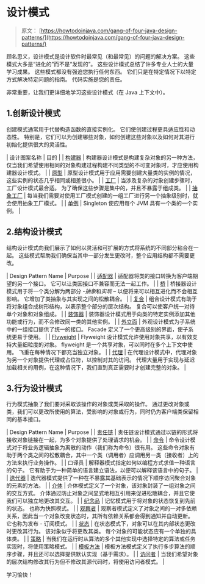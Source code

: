 # 设计模式

> 原文： [https://howtodoinjava.com/gang-of-four-java-design-patterns/](https://howtodoinjava.com/gang-of-four-java-design-patterns/)

顾名思义，设计模式是设计软件时最常见（和最常见）的问题的解决方案。 这些模式大多是“进化的”而不是“发现的”。 这些设计模式总结了许多专业人士的大量学习成果。 这些模式都没有强迫您执行任何东西。 它们只是在特定情况下以特定方式解决特定问题的指南。 代码实施是您的责任。

非常重要，让我们更详细地学习这些设计模式（在 Java 上下文中）。

## 1.创新设计模式

创建模式通常用于代替构造函数的直接实例化。 它们使创建过程更具适应性和动态性。 特别是，它们可以为创建哪些对象，如何创建这些对象以及如何对其进行初始化提供很大的灵活性。

| 设计图案名称 | 目的 |
| [构建器](//howtodoinjava.com/design-patterns/creational/builder-pattern-in-java/) | 构建器设计模式是构建复杂对象的另一种方法，仅当我们希望使用相同的对象构建过程构建不同类型的不可变对象时，才应使用构建器设计模式。 |
| [原型](//howtodoinjava.com/design-patterns/creational/prototype-design-pattern-in-java/) | 原型设计模式用于应用需要创建大量类的实例的情况，这些实例的状态几乎相同或相差很小。 |
| [工厂](//howtodoinjava.com/design-patterns/creational/implementing-factory-design-pattern-in-java/) | 当涉及复杂的对象创建步骤时，工厂设计模式最合适。 为了确保这些步骤是集中的，并且不暴露于组成类。 |
| [抽象工厂](//howtodoinjava.com/design-patterns/creational/abstract-factory-pattern-in-java/) | 每当我们需要对使用工厂模式创建的一组工厂进行另一个抽象级别时，就会使用抽象工厂模式。 |
| [单例](//howtodoinjava.com/design-patterns/singleton-design-pattern-in-java/) | Singleton 使应用每个 JVM 具有一个类的一个实例。 |

## 2.结构设计模式

结构设计模式向我们展示了如何以灵活和可扩展的方式将系统的不同部分粘合在一起。 这些模式帮助我们确保当其中一部分发生更改时，整个应用结构都不需要更改。

| Design Pattern Name | Purpose |
| [适配器](//howtodoinjava.com/2014/05/10/adapter-design-pattern-in-java/) | 适配器将类的接口转换为客户端期望的另一个接口。 它可以让类因接口不兼容而无法一起工作。 |
| [桥](//howtodoinjava.com/design-patterns/structural/bridge-design-pattern/) | 桥接器设计模式用于将一个类分解为两部分 -*抽象*和*实现* – 以便将来可以相互进化而不会相互影响。 它增加了类抽象与其实现之间的松散耦合。 |
| [复合](//howtodoinjava.com/design-patterns/structural/composite-design-pattern/) | 组合设计模式有助于将对象组合成树形结构，以表示整个部分的层次结构。 复合可以使客户统一对待单个对象和对象组成。 |
| [装饰器](//howtodoinjava.com/design-patterns/structural/decorator-design-pattern/) | 装饰器设计模式用于向类的特定实例添加其他功能或行为，而不会修改同一类的其他实例。 |
| [外立面](https://howtodoinjava.com/design-patterns/structural/facade-design-pattern/) | 外观设计模式为子系统中的一组接口提供了统一的接口。 Facade 定义了一个更高级别的界面，使子系统更易于使用。 |
| [Flyweight](https://howtodoinjava.com/design-patterns/structural/flyweight-design-pattern/) | Flyweight 设计模式允许使用对象共享，以有效支持大量细粒度的对象。 flyweight 是一个共享对象，可以同时在多个上下文中使用。 飞重在每种情况下都充当独立对象。 |
| [代理](https://howtodoinjava.com/design-patterns/structural/proxy-design-pattern/) | 在代理设计模式中，代理对象为另一个对象提供代理或占位符，以控制对其的访问。 代理大量用于实现与延迟加载相关的用例，在这种情况下，我们直到真正需要时才创建完整的对象。 |

## 3.行为设计模式

行为模式抽象了我们要对采取该操作的对象或类采取的操作。 通过更改对象或类，我们可以更改所使用的算法，受影响的对象或行为，同时仍为客户端类保留相同的基本接口。

| Design Pattern Name | Purpose |
| [责任链](//howtodoinjava.com/design-patterns/behavioral/chain-of-responsibility-design-pattern/) | 责任链设计模式通过以链的形式将接收对象链接在一起，为多个对象提供了处理请求的机会。 |
| [命令](//howtodoinjava.com/design-patterns/behavioral/command-pattern/) | 命令设计模式对于将业务逻辑抽象为离散的动作（我们称为命令）很有用。 这些命令对象有助于两个类之间的松散耦合，其中一个类（调用者）应调用另一类（接收者）上的方法来执行业务操作。 |
| 口译员 | 解释器模式指定如何以编程方式求值一种语言的句子。 它有助于为一种简单的语言建立语法，以便可以解释该语言中的句子。 |
| [迭代器](https://howtodoinjava.com/design-patterns/behavioral/iterator-design-pattern/) | 迭代器模式提供了一种在不暴露其基础表示的情况下顺序访问聚合对象的元素的方法。 |
| [介体](https://howtodoinjava.com/design-patterns/behavioral/mediator-pattern/) | 介体模式定义了一个对象，该对象封装了一组对象之间的交互方式。 介体通过防止对象之间显式地相互引用来促进松散耦合，并且它使我们可以独立地更改其交互。 |
| [纪念品](https://howtodoinjava.com/design-patterns/behavioral/memento-design-pattern/) | 记忆模式用于将对象的状态恢复到先前的状态。 也称为快照模式。 |
| [观察者](https://howtodoinjava.com/design-patterns/behavioral/observer-design-pattern/) | 观察者模式定义了对象之间的一对多依赖关系，因此当一个对象改变状态时，其所有依赖关系都会得到通知并自动更新。 它也称为发布 - 订阅模式。 |
| [状态](https://howtodoinjava.com/design-patterns/behavioral/state-design-pattern/) | 在状态模式下，对象可以在其内部状态更改时更改其行为。 该对象似乎将更改其类。 每个对象的可能状态应有一个单独的具体类。 |
| [策略](//howtodoinjava.com/design-patterns/behavioral/strategy-design-pattern/) | 当我们在运行时从算法的多个其他实现中选择特定的算法或任务实现时，将使用策略模式。 |
| [模板方法](//howtodoinjava.com/design-patterns/behavioral/template-method-pattern/) | 模板方法模式定义了执行多步算法的顺序步骤，并且还可以选择提供默认实现（基于需求）。 |
| [访问者](//howtodoinjava.com/design-patterns/behavioral/visitor-design-pattern-example-tutorial/) | 当我们希望对象的层次结构修改其行为但不修改其源代码时，将使用访问者模式。 |

学习愉快！